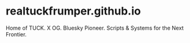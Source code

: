 # realtuckfrumper.github.io
Home of TUCK. X OG. Bluesky Pioneer. Scripts &amp; Systems for the Next Frontier.
